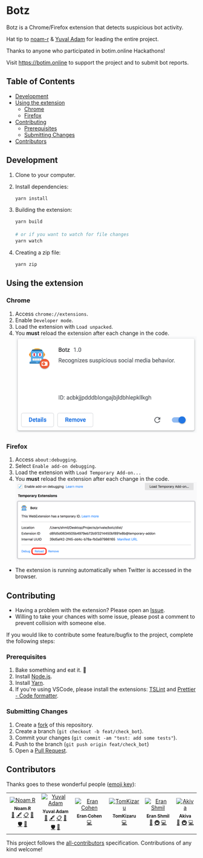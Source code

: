 # Botz

Botz is a Chrome/Firefox extension that detects suspicious bot activity.

Hat tip to [noam-r](https://github.com/noam-r) & [Yuval Adam](https://github.com/yuvadm) for leading the entire project.

Thanks to anyone who participated in botim.online Hackathons!

Visit <https://botim.online> to support the project and to submit bot reports.

## Table of Contents

- [Development](#development)
- [Using the extension](#using-the-extension)
  - [Chrome](#chrome)
  - [Firefox](#firefox)
- [Contributing](#contributing)
  - [Prerequisites](#prerequisites)
  - [Submitting Changes](#submitting-changes)
- [Contributors](#contributors)

## Development

1. Clone to your computer.
1. Install dependencies:

   ```bash
   yarn install
   ```

1. Building the extension:

   ```bash
   yarn build

   # or if you want to watch for file changes
   yarn watch
   ```

2. Creating a zip file:

   ```bash
   yarn zip
   ```


## Using the extension

### Chrome

1. Access `chrome://extensions`.
1. Enable `Developer mode`.
1. Load the extension with `Load unpacked`.
1. You **must** reload the extension after each change in the code.
   <img src="assets/chrome.png" width="500" />

### Firefox

1. Access `about:debugging`.
2. Select `Enable add-on debugging`.
3. Load the extension with `Load Temporary Add-on...`
4. You **must** reload the extension after each change in the code.
   ![Firefox](assets/firefox.png)

- The extension is running automatically when Twitter is accessed in the browser.

## Contributing

- Having a problem with the extension? Please open an [Issue](https://github.com/botimonline/botz/issues/new).
- Willing to take your chances with some issue, please post a comment to prevent collision with someone else.

If you would like to contribute some feature/bugfix to the project, complete the following steps:

### Prerequisites

1. Bake something and eat it. :bread:
1. Install [Node.js](https://nodejs.org/en/download/).
1. Install [Yarn](https://yarnpkg.com/lang/en/docs/install/).
1. If you're using VSCode, please install the extensions: [TSLint](https://marketplace.visualstudio.com/items?itemName=ms-vscode.vscode-typescript-tslint-plugin) and [Prettier - Code formatter](https://marketplace.visualstudio.com/items?itemName=esbenp.prettier-vscode).

### Submitting Changes

1. Create a [fork](https://github.com/botimonline/botz/fork) of this repository.
2. Create a branch (`git checkout -b feat/check_bot`).
3. Commit your changes (`git commit -am "test: add some tests"`).
4. Push to the branch (`git push origin feat/check_bot`)
5. Open a [Pull Request](https://github.com/botimonline/botz/compare).

## Contributors

Thanks goes to these wonderful people ([emoji key](https://allcontributors.org/docs/en/emoji-key)):

<!-- ALL-CONTRIBUTORS-LIST:START - Do not remove or modify this section -->
<!-- prettier-ignore -->
<table><tr><td align="center"><a href="https://b48.club"><img src="https://avatars0.githubusercontent.com/u/23420607?v=4" width="36px;" alt="Noam R"/><br /><sub><b>Noam R</b></sub></a><br /><a href="#business-noam-r" title="Business development">💼</a> <a href="#content-noam-r" title="Content">🖋</a> <a href="#eventOrganizing-noam-r" title="Event Organizing">📋</a> <a href="#ideas-noam-r" title="Ideas, Planning, & Feedback">🤔</a> <a href="#security-noam-r" title="Security">🛡️</a> <a href="#talk-noam-r" title="Talks">📢</a></td><td align="center"><a href="https://yuv.al"><img src="https://avatars2.githubusercontent.com/u/315080?v=4" width="36px;" alt="Yuval Adam"/><br /><sub><b>Yuval Adam</b></sub></a><br /><a href="#business-yuvadm" title="Business development">💼</a> <a href="#content-yuvadm" title="Content">🖋</a> <a href="#eventOrganizing-yuvadm" title="Event Organizing">📋</a> <a href="#ideas-yuvadm" title="Ideas, Planning, & Feedback">🤔</a> <a href="#security-yuvadm" title="Security">🛡️</a> <a href="#talk-yuvadm" title="Talks">📢</a></td><td align="center"><a href="https://github.com/ceranco"><img src="https://avatars2.githubusercontent.com/u/22302978?v=4" width="36px;" alt="Eran Cohen"/><br /><sub><b>Eran Cohen</b></sub></a><br /><a href="https://github.com/botim.online/botz/commits?author=ceranco" title="Code">💻</a></td><td align="center"><a href="https://github.com/TomKizaru"><img src="https://avatars0.githubusercontent.com/u/18573920?v=4" width="36px;" alt="TomKizaru"/><br /><sub><b>TomKizaru</b></sub></a><br /><a href="https://github.com/botim.online/botz/commits?author=TomKizaru" title="Code">💻</a></td><td align="center"><a href="https://twitter.com/eranshmil"><img src="https://avatars0.githubusercontent.com/u/9721664?v=4" width="36px;" alt="Eran Shmil"/><br /><sub><b>Eran Shmil</b></sub></a><br /><a href="#ideas-eranshmil" title="Ideas, Planning, & Feedback">🤔</a> <a href="#infra-eranshmil" title="Infrastructure (Hosting, Build-Tools, etc)">🚇</a> <a href="https://github.com/botim.online/botz/commits?author=eranshmil" title="Code">💻</a></td><td align="center"><a href="http://t35t37.wordpress.com/"><img src="https://avatars2.githubusercontent.com/u/1175033?v=4" width="36px;" alt="Akiva"/><br /><sub><b>Akiva</b></sub></a><br /><a href="#ideas-abloch" title="Ideas, Planning, & Feedback">🤔</a> <a href="#infra-abloch" title="Infrastructure (Hosting, Build-Tools, etc)">🚇</a> <a href="https://github.com/botim.online/botz/commits?author=abloch" title="Code">💻</a></td></tr></table>

<!-- ALL-CONTRIBUTORS-LIST:END -->

This project follows the [all-contributors](https://github.com/all-contributors/all-contributors) specification. Contributions of any kind welcome!
